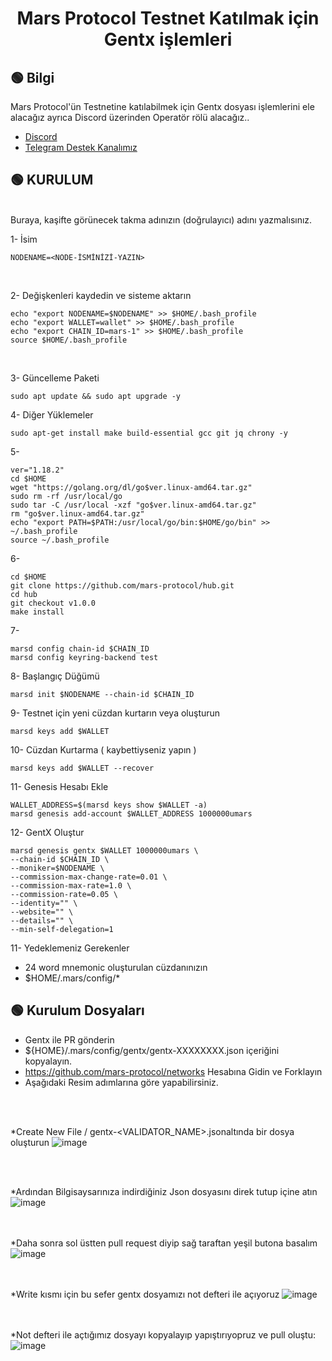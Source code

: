 <h1 align="center"> Mars Protocol Testnet Katılmak için Gentx işlemleri 
</h1>


## 🟢 Bilgi

Mars Protocol'ün Testnetine katılabilmek için Gentx dosyası işlemlerini ele alacağız ayrıca Discord üzerinden Operatör rölü alacağız..


 
 * [Discord](https://discord.gg/marsprotocol)
 * [Telegram Destek Kanalımız](https://t.me/HerculesNode)



## 🟢 KURULUM
<br> 
Buraya, kaşifte görünecek takma adınızın (doğrulayıcı) adını yazmalısınız.  

1- İsim <br>
```shell
NODENAME=<NODE-İSMİNİZİ-YAZIN>
```
<BR>

2- Değişkenleri kaydedin ve sisteme aktarın


```shell
echo "export NODENAME=$NODENAME" >> $HOME/.bash_profile
echo "export WALLET=wallet" >> $HOME/.bash_profile
echo "export CHAIN_ID=mars-1" >> $HOME/.bash_profile
source $HOME/.bash_profile
```

<BR>

3- Güncelleme Paketi

```shell
sudo apt update && sudo apt upgrade -y
```


4- Diğer Yüklemeler

```shell
sudo apt-get install make build-essential gcc git jq chrony -y

```

5- 

```shell
ver="1.18.2"
cd $HOME
wget "https://golang.org/dl/go$ver.linux-amd64.tar.gz"
sudo rm -rf /usr/local/go
sudo tar -C /usr/local -xzf "go$ver.linux-amd64.tar.gz"
rm "go$ver.linux-amd64.tar.gz"
echo "export PATH=$PATH:/usr/local/go/bin:$HOME/go/bin" >> ~/.bash_profile
source ~/.bash_profile

```

6- 

```shell
cd $HOME
git clone https://github.com/mars-protocol/hub.git
cd hub
git checkout v1.0.0
make install

```

7- 

```shell
marsd config chain-id $CHAIN_ID
marsd config keyring-backend test

```

8- Başlangıç Düğümü

```shell
marsd init $NODENAME --chain-id $CHAIN_ID

```

9- Testnet için yeni cüzdan kurtarın veya oluşturun

```shell
marsd keys add $WALLET

```

10- Cüzdan Kurtarma ( kaybettiyseniz yapın )

```shell
marsd keys add $WALLET --recover

```

11- Genesis Hesabı Ekle

```shell
WALLET_ADDRESS=$(marsd keys show $WALLET -a)
marsd genesis add-account $WALLET_ADDRESS 1000000umars

```

12- GentX Oluştur

```shell
marsd genesis gentx $WALLET 1000000umars \
--chain-id $CHAIN_ID \
--moniker=$NODENAME \
--commission-max-change-rate=0.01 \
--commission-max-rate=1.0 \
--commission-rate=0.05 \
--identity="" \
--website="" \
--details="" \
--min-self-delegation=1

```


11- Yedeklemeniz Gerekenler

* 24 word mnemonic oluşturulan cüzdanınızın
* $HOME/.mars/config/*



## 🟢 Kurulum Dosyaları <br>

* Gentx ile PR gönderin
* ${HOME}/.mars/config/gentx/gentx-XXXXXXXX.json içeriğini kopyalayın.
* https://github.com/mars-protocol/networks   Hesabına Gidin ve Forklayın
* Aşağıdaki Resim adımlarına göre yapabilirsiniz.

<br><br>

*Create New File /  gentx-<VALIDATOR_NAME>.jsonaltında bir dosya oluşturun
![image](https://user-images.githubusercontent.com/101635385/206646379-dca0bb55-6722-4e43-bbda-e7178431de5d.png)

<br><br>

*Ardından Bilgisaysarınıza indirdiğiniz Json dosyasını direk tutup içine atın
![image](https://user-images.githubusercontent.com/101635385/206646669-6a80cd39-cf20-4869-8e2f-1dce331d6a1f.png)

<br><br>
*Daha sonra sol üstten pull request diyip sağ taraftan yeşil butona basalım
![image](https://user-images.githubusercontent.com/101635385/206646874-eb75c9a4-193c-441c-96f1-10269bd902cf.png)

<br><br>
*Write kısmı için bu sefer gentx dosyamızı not defteri ile açıyoruz
![image](https://user-images.githubusercontent.com/101635385/206647031-e1977eb3-072f-4683-b453-97be9b121fe9.png)

<br><br>
*Not defteri ile açtığımız dosyayı kopyalayıp yapıştırıyopruz ve pull oluştu:
![image](https://user-images.githubusercontent.com/101635385/206647097-44b76fa7-b62f-4913-b04f-23aab3741915.png)




